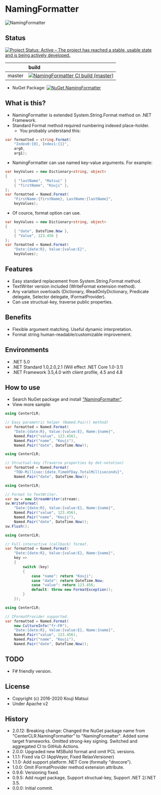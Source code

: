 ﻿# NamingFormatter
![NamingFormatter](https://raw.githubusercontent.com/kekyo/CenterCLR.NamingFormatter/master/Images/CenterCLR.NamingFormatter.128.png)

## Status

[![Project Status: Active – The project has reached a stable, usable state and is being actively developed.](https://www.repostatus.org/badges/latest/active.svg)](https://www.repostatus.org/#active)

| |build|
|:----|:----|
|master|[![NamingFormatter CI build (master)](https://github.com/kekyo/CenterCLR.NamingFormatter/workflows/.NET/badge.svg?branch=master)](https://github.com/kekyo/CenterCLR.NamingFormatter/actions)|

* NuGet Package: [![NuGet NamingFormatter](https://img.shields.io/nuget/v/NamingFormatter.svg?style=flat)](https://www.nuget.org/packages/CenterCLR.NamingFormatter)

## What is this?
* NamingFormatter is extended System.String.Format method on .NET Framework.
* Standard Format method required numbering indexed place-holder.
  * You probably understand this:

``` csharp
var formatted = string.Format(
    "Index0:{0}, Index1:{1}",
    arg0,
    arg1);
```

* NamingFormatter can use named key-value arguments. For example:

``` csharp
var keyValues = new Dictionary<string, object>
{
    { "lastName", "Matsui" }
    { "firstName", "Kouji" },
};
var formatted = Named.Format(
    "FirstName:{firstName}, LastName:{lastName}",
    keyValues);
```

* Of cource, format option can use.

``` csharp
var keyValues = new Dictionary<string, object>
{
    { "date", DateTime.Now },
    { "Value", 123.456 }
};
var formatted = Named.Format(
    "Date:{date:R}, Value:{value:E}",
    keyValues);
```

## Features
* Easy standard replacement from System.String.Format method.
* TextWriter version included (WriteFormat extension method).
* Any variation overloads (Dictionary, IReadOnlyDictionary, Predicate delegate, Selector delegate, IFormatProvider).
* Can use structual-key, traverse public properties.

## Benefits
* Flexible argument matching. Useful dynamic interpretation.
* Format string human-readable/customizable improvement.

## Environments
* .NET 5.0
* .NET Standard 1.0,2.0,2.1 (Will effect .NET Core 1.0-3.1)
* .NET Framework 3.5,4.0 with client profile, 4.5 and 4.8

## How to use
* Search NuGet package and install ["NamingFormatter"](https://www.nuget.org/packages/NamingFormatter).
* View more sample:

``` csharp
using CenterCLR;

// Easy parametric helper (Named.Pair() method)
var formatted = Named.Format(
    "Date:{date:R}, Value:{value:E}, Name:{name}",
    Named.Pair("value", 123.456),
    Named.Pair("name", "Kouji"),
    Named.Pair("date", DateTime.Now));
```

``` csharp
using CenterCLR;

// Structual-key (Traverse properties by dot-notation)
var formatted = Named.Format(
    "TOD-Millisec:{date.TimeOfDay.TotalMilliseconds}",
    Named.Pair("date", DateTime.Now));
```

``` csharp
using CenterCLR;

// Format to TextWriter.
var sw = new StreamWriter(stream);
sw.WriteFormat(
    "Date:{date:R}, Value:{value:E}, Name:{name}",
    Named.Pair("value", 123.456),
    Named.Pair("name", "Kouji"),
    Named.Pair("date", DateTime.Now));
sw.Flush();
```

``` csharp
using CenterCLR;

// Full-interactive (callback) format.
var formatted = Named.Format(
    "Date:{date:R}, Value:{value:E}, Name:{name}",
    key =>
    {
        switch (key)
        {
            case "name": return "Kouji";
            case "date": return DateTime.Now;
            case "value": return 123.456;
            default: throw new FormatException();
        }
    });
```

``` csharp
using CenterCLR;

// IFormatProvider supported.
var formatted = Named.Format(
    new CultureInfo("fr-FR"),
    "Date:{date:R}, Value:{value:E}, Name:{name}",
    Named.Pair("value", 123.456),
    Named.Pair("name", "Kouji"),
    Named.Pair("date", DateTime.Now));
```

## TODO
* F# friendly version.

## License
* Copyright (c) 2016-2020 Kouji Matsui
* Under Apache v2

## History
* 2.0.12:
  Breaking change: Changed the NuGet package name from "CenterCLR.NamingFormatter" to "NamingFormatter".
  Added some target frameworks.
  Omitted strong-key signing.
  Switched and aggregated CI to GitHub Actions.
* 2.0.0: Upgraded new MSBuild format and omit PCL versions.
* 1.1.1: Fixed via CI (AppVeyor, Fixed RelaxVersioner)
* 1.1.0: Add support platform .NET Core (formally "dnxcore").
* 1.0.0: Omit IFormatProvider method extension attribute.
* 0.9.6: Versioning fixed.
* 0.9.5: Add nuget package, Support structual-key, Support .NET 2/.NET 3.5.
* 0.0.0: Initial commit.
